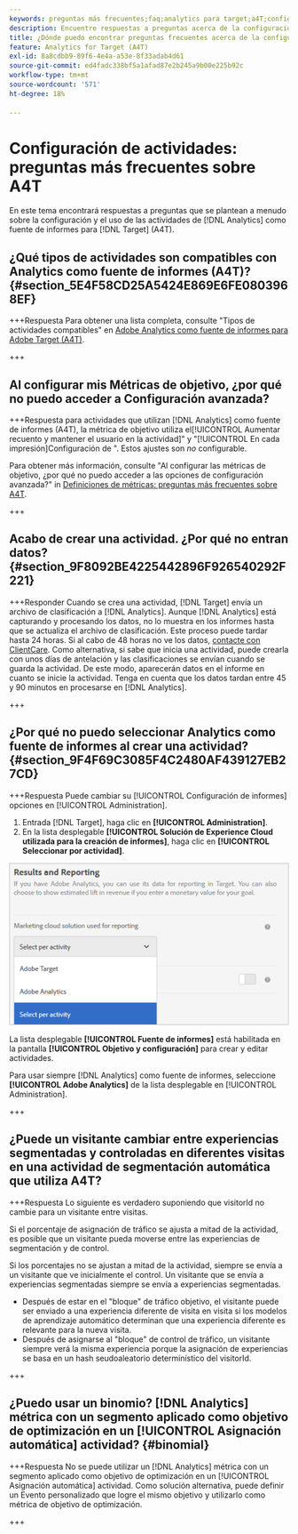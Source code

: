 ```yaml
---
keywords: preguntas más frecuentes;faq;analytics para target;a4T;configuración de actividades
description: Encuentre respuestas a preguntas acerca de la configuración de actividades al usar Analytics para [!DNL Target] (A4T). A4T le permite utilizar los informes de Analytics para [!DNL Target] actividades.
title: ¿Dónde puedo encontrar preguntas frecuentes acerca de la configuración de actividades de con A4T?
feature: Analytics for Target (A4T)
exl-id: 8a8cdbb9-89f6-4e4a-a53e-8f33adab4d61
source-git-commit: ed4fadc338bf5a1afad87e2b245a9b00e225b92c
workflow-type: tm+mt
source-wordcount: '571'
ht-degree: 18%

---
```


# Configuración de actividades: preguntas más frecuentes sobre A4T

En este tema encontrará respuestas a preguntas que se plantean a menudo sobre la configuración y el uso de las actividades de [!DNL Analytics] como fuente de informes para [!DNL Target] (A4T).

## ¿Qué tipos de actividades son compatibles con Analytics como fuente de informes (A4T)? {#section_5E4F58CD25A5424E869E6FE0803968EF}

+++Respuesta Para obtener una lista completa, consulte &quot;Tipos de actividades compatibles&quot; en [Adobe Analytics como fuente de informes para Adobe Target (A4T)](/help/main/c-integrating-target-with-mac/a4t/a4t.md#concept_7540C8C04259434AB6EE33B09F47A1DE).

+++

## Al configurar mis Métricas de objetivo, ¿por qué no puedo acceder a Configuración avanzada?

+++Respuesta para actividades que utilizan [!DNL Analytics] como fuente de informes (A4T), la métrica de objetivo utiliza el[!UICONTROL Aumentar recuento y mantener el usuario en la actividad]&quot; y &quot;[!UICONTROL En cada impresión]Configuración de &quot;. Estos ajustes son *no* configurable.

Para obtener más información, consulte &quot;Al configurar las métricas de objetivo, ¿por qué no puedo acceder a las opciones de configuración avanzada?&quot; in [Definiciones de métricas: preguntas más frecuentes sobre A4T](/help/main/c-integrating-target-with-mac/a4t/r-a4t-faq/a4t-faq-metric-definition.md).

+++

## Acabo de crear una actividad. ¿Por qué no entran datos? {#section_9F8092BE4225442896F926540292F221}


+++Responder Cuando se crea una actividad, [!DNL Target] envía un archivo de clasificación a [!DNL Analytics]. Aunque [!DNL Analytics] está capturando y procesando los datos, no lo muestra en los informes hasta que se actualiza el archivo de clasificación. Este proceso puede tardar hasta 24 horas. Si al cabo de 48 horas no ve los datos, [contacte con ClientCare](/help/main/cmp-resources-and-contact-information.md#reference_ACA3391A00EF467B87930A450050077C). Como alternativa, si sabe que inicia una actividad, puede crearla con unos días de antelación y las clasificaciones se envían cuando se guarda la actividad. De este modo, aparecerán datos en el informe en cuanto se inicie la actividad. Tenga en cuenta que los datos tardan entre 45 y 90 minutos en procesarse en [!DNL Analytics].

+++

## ¿Por qué no puedo seleccionar Analytics como fuente de informes al crear una actividad? {#section_9F4F69C3085F4C2480AF439127EB27CD}

+++Respuesta Puede cambiar su [!UICONTROL Configuración de informes] opciones en [!UICONTROL Administration].

1. Entrada [!DNL Target], haga clic en **[!UICONTROL Administration]**.
1. En la lista desplegable **[!UICONTROL Solución de Experience Cloud utilizada para la creación de informes]**, haga clic en **[!UICONTROL Seleccionar por actividad]**.

![imagen de selección por actividad](assets/select-per-activity.png)

La lista desplegable **[!UICONTROL Fuente de informes]** está habilitada en la pantalla **[!UICONTROL Objetivo y configuración]** para crear y editar actividades.

Para usar siempre [!DNL Analytics] como fuente de informes, seleccione **[!UICONTROL Adobe Analytics]** de la lista desplegable en [!UICONTROL Administration].

+++

## ¿Puede un visitante cambiar entre experiencias segmentadas y controladas en diferentes visitas en una actividad de segmentación automática que utiliza A4T?

+++Respuesta Lo siguiente es verdadero suponiendo que visitorId no cambie para un visitante entre visitas.

Si el porcentaje de asignación de tráfico se ajusta a mitad de la actividad, es posible que un visitante pueda moverse entre las experiencias de segmentación y de control.

Si los porcentajes no se ajustan a mitad de la actividad, siempre se envía a un visitante que ve inicialmente el control. Un visitante que se envía a experiencias segmentadas siempre se envía a experiencias segmentadas.

* Después de estar en el &quot;bloque&quot; de tráfico objetivo, el visitante puede ser enviado a una experiencia diferente de visita en visita si los modelos de aprendizaje automático determinan que una experiencia diferente es relevante para la nueva visita.
* Después de asignarse al &quot;bloque&quot; de control de tráfico, un visitante siempre verá la misma experiencia porque la asignación de experiencias se basa en un hash seudoaleatorio determinístico del visitorId.

+++

## ¿Puedo usar un binomio? [!DNL Analytics] métrica con un segmento aplicado como objetivo de optimización en un [!UICONTROL Asignación automática] actividad? {#binomial}

+++Respuesta No se puede utilizar un [!DNL Analytics] métrica con un segmento aplicado como objetivo de optimización en un [!UICONTROL Asignación automática] actividad. Como solución alternativa, puede definir un Evento personalizado que logre el mismo objetivo y utilizarlo como métrica de objetivo de optimización.

+++